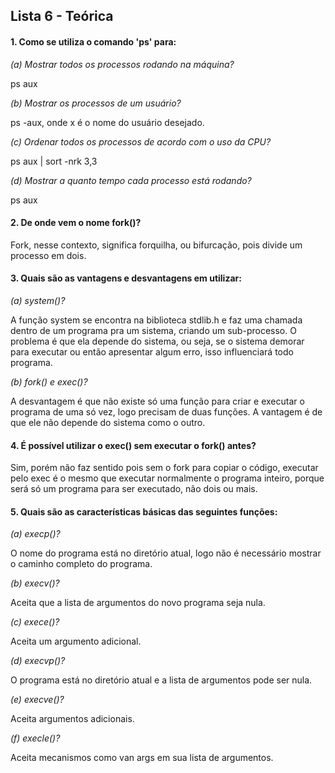 ## Lista 6 - Teórica

#### 1. Como se utiliza o comando 'ps' para:

_(a) Mostrar todos os processos rodando na máquina?_

ps aux

_(b) Mostrar os processos de um usuário?_

ps -aux, onde x é o nome do usuário desejado. 

_(c) Ordenar todos os processos de acordo com o uso da CPU?_

ps aux | sort -nrk 3,3 

_(d) Mostrar a quanto tempo cada processo está rodando?_

ps aux

#### 2. De onde vem o nome fork()?

Fork, nesse contexto, significa forquilha, ou bifurcação, pois divide um processo em dois. 

#### 3. Quais são as vantagens e desvantagens em utilizar:

_(a) system()?_

A função system se encontra na biblioteca stdlib.h e faz uma chamada dentro de um programa pra um sistema, criando um sub-processo. O problema é que ela depende do sistema, ou seja, se o sistema demorar para executar ou então apresentar algum erro, isso influenciará todo programa. 

_(b) fork() e exec()?_

A desvantagem é que não existe só uma função para criar e executar o programa de uma só vez, logo precisam de duas funções. A vantagem é de que ele não depende do sistema como o outro. 

#### 4. É possível utilizar o exec() sem executar o fork() antes?

Sim, porém não faz sentido pois sem o fork para copiar o código, executar pelo exec é o mesmo que executar normalmente o programa inteiro, porque será só um programa para ser executado, não dois ou mais. 

#### 5. Quais são as características básicas das seguintes funções:

_(a) execp()?_

O nome do programa está no diretório atual, logo não é necessário mostrar o caminho completo do programa. 

_(b) execv()?_

Aceita que a lista de argumentos do novo programa seja nula. 

_(c) exece()?_

Aceita um argumento adicional. 

_(d) execvp()?_

O programa está no diretório atual e a lista de argumentos pode ser nula. 

_(e) execve()?_

Aceita argumentos adicionais. 

_(f) execle()?_

Aceita mecanismos como van args em sua lista de argumentos. 


